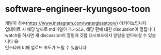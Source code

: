 # software-engineer-kyungsoo-toon
개발자 경수(https://www.instagram.com/waterglasstoon/) 아카이브입니다  
업데이트 시 해당 날짜로 md파일이 추가되고, 해당 편에 대한 discussion이 열립니다  
watch를 하시면 새 discussion이 열릴때 깃헙 대시보드에서 알람을 받아보실 수 있습니다 😃   
인스타에 비해 업로드 속도가 느릴 수 있습니다
